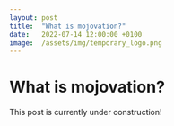 ```yaml
---
layout: post
title:  "What is mojovation?"
date:   2022-07-14 12:00:00 +0100
image:  /assets/img/temporary_logo.png
---
```


# What is mojovation?

This post is currently under construction!
